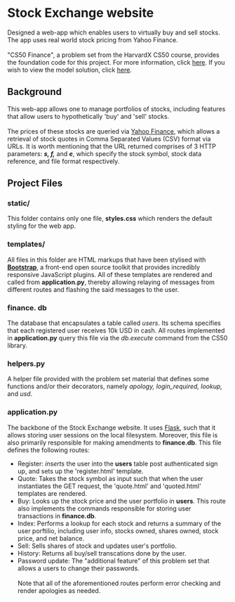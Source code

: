 # Stock Exchange website
Designed a web-app which enables users to virtually buy and sell stocks. The app uses real world stock pricing from Yahoo Finance.
<br><br>
"CS50 Finance", a problem set from the HarvardX CS50 course, provides the foundation code for this project. For more information, click [here](https://docs.cs50.net/problems/finance/finance.html). If you wish to view the model solution, click [here](https://finance.cs50.net/login).
## Background
This web-app allows one to manage portfolios of stocks, including features that allow users to hypothetically 'buy' and 'sell' stocks. 
<br><br>
The prices of these stocks are queried via [Yahoo Finance](http://finance.yahoo.com/), which allows a retrieval of stock quotes in Comma Separated Values (CSV) format via URLs. It is worth mentioning that the URL returned comprises of 3 HTTP parameters: **_s, f,_** and _**e**_, which specify the stock symbol, stock data reference, and file format respectively.  

## Project Files
### static/
This folder contains only one file, **styles.css** which renders the default styling for the web app. 
### templates/
All files in this folder are HTML markups that have been stylised with [**Bootstrap**](https://getbootstrap.com/), a front-end open source toolkit that provides incredibly responsive JavaScript plugins. All of these templates are rendered and called from **application.py**,  thereby allowing relaying of messages from different routes and flashing the said messages to the user. 
### finance. db
The database that encapsulates a table called _users_. Its schema specifies that each registered user receives 10k USD in cash.  All routes implemented in **application.py** query this file via the _db.execute_ command from the CS50 library.
### helpers.py
A helper file provided with the problem set material that defines some functions and/or their decorators, namely _apology, login_required,  lookup,_ and _usd_.
### application.py
The backbone of the Stock Exchange website. It uses [Flask](http://flask.pocoo.org/),  such that it allows storing user sessions on the local filesystem. Moreover, this file is also primarily responsible for making amendments to **finance.db**. This file defines the following routes:

 - Register: _inserts_ the user into the **users** table post authenticated sign up, and sets up the 'register.html' template.
 - Quote: Takes the stock symbol as input such that when the user instantiates the GET request, the 'quote.html' and 'quoted.html' templates are rendered. 
 - Buy: Looks up the stock price and the user portfolio in **users**. This route also implements the commands responsible for storing user transactions in **finance.db**. 
 - Index: Performs a lookup for each stock and returns a summary of the user porftilio, including user info, stocks owned, shares owned, stock price, and net balance.
 - Sell: Sells shares of stock and updates user's portfolio.
 - History: Returns all buy/sell transcations done by the user.
 - Password update: The "additional feature" of this problem set that allows a users to change their passwords. 
<br><br>
Note that all of the aforementioned routes perform error checking and render apologies as needed.
